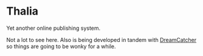 # Thalia

Yet another online publishing system.

Not a lot to see here. Also is being developed in tandem with [DreamCatcher](https://github.com/plaidfluff/dreamcatcher.git) so things are going to be wonky for a while.
